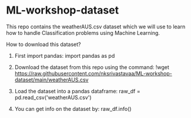 # ML-workshop-dataset
This repo contains the weatherAUS.csv dataset which we will use to learn how to handle Classification problems using Machine Learning. 

How to download this dataset?

1) First import pandas:
import pandas as pd

2) Download the dataset from this repo using the command:
!wget https://raw.githubusercontent.com/nksrivastavaa/ML-workshop-dataset/main/weatherAUS.csv

3) Load the dataset into a pandas dataframe:
raw_df = pd.read_csv('weatherAUS.csv')

4) You can get info on the dataset by:
raw_df.info()
